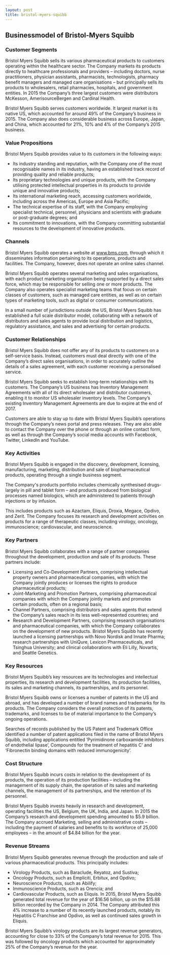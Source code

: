 ```yaml
---
layout: post
title: bristol-myers-squibb
---
```


Businessmodel of Bristol-Myers Squibb
--------------------------------------

### Customer Segments

Bristol Myers Squibb sells its various pharmaceutical products to customers operating within the healthcare sector. The Company markets its products directly to healthcare professionals and providers – including doctors, nurse practitioners, physician assistants, pharmacists, technologists, pharmacy benefit managers and managed care organisations – but principally sells its products to wholesalers, retail pharmacies, hospitals, and government entities. In 2015 the Company’s three largest customers were distributors McKesson, AmerisourceBergen and Cardinal Health.

Bristol Myers Squibb serves customers worldwide. It largest market is its native US, which accounted for around 49% of the Company’s business in 2015. The Company also does considerable business across Europe, Japan, and China, which accounted for 21%, 10% and 4% of the Company’s 2015 business.

### Value Propositions

Bristol Myers Squibb provides value to its customers in the following ways:

 * Its industry standing and reputation, with the Company one of the most recognisable names in its industry, having an established track record of providing quality and reliable products;
* Its proprietary technologies and unique products, with the Company utilising protected intellectual properties in its products to provide unique and innovative products;
* Its international marketing reach, accessing customers worldwide, including across the Americas, Europe and Asia Pacific;
* The technical expertise of its staff, with the Company employing specialist technical, personnel, physicians and scientists with graduate or post-graduate degrees; and
* Its commitment to innovations, with the Company committing substantial resources to the development of innovative products.
 ### Channels

Bristol Myers Squibb operates a website at www.bms.com, through which it disseminates information pertaining to its operations, products and facilities. The Company, however, does not operate an online sales channel.

Bristol Myers Squibb operates several marketing and sales organisations, with each product marketing organisation being supported by a direct sales force, which may be responsible for selling one or more products. The Company also operates specialist marketing teams that focus on certain classes of customers, such as managed care entities, as well as on certain types of marketing tools, such as digital or consumer communications.

In a small number of jurisdictions outside the US, Bristol Myers Squibb has established a full scale distributor model, collaborating with a network of distributors and sales agents to provide local distribution and logistics, regulatory assistance, and sales and advertising for certain products.

### Customer Relationships

Bristol Myers Squibb does not offer any of its products to customers on a self-service basis. Instead, customers must deal directly with one of the Company’s direct sales organisations, in order to accurately outline the details of a sales agreement, with each customer receiving a personalised service.

Bristol Myers Squibb seeks to establish long-term relationships with its customers. The Company’s US business has Inventory Management Agreements with all of its direct wholesaler and distributor customers, enabling it to monitor US wholesaler inventory levels. The Company’s existing Inventory Management Agreements are due to expire at the end of 2017.

Customers are able to stay up to date with Bristol Myers Squibb’s operations through the Company’s news portal and press releases. They are also able to contact the Company over the phone or through an online contact form, as well as through the Company’s social media accounts with Facebook, Twitter, LinkedIn and YouTube.

### Key Activities

Bristol Myers Squibb is engaged in the discovery, development, licensing, manufacturing, marketing, distribution and sale of biopharmaceutical products, operating through a single business segment.

The Company's products portfolio includes chemically synthesised drugs- largely in pill and tablet form – and products produced from biological processes named biologics, which are administered to patients through injections or by infusion.

This includes products such as Azactam, Eliquis, Droxia, Megace, Opdivo, and Zerit. The Company focuses its research and development activities on products for a range of therapeutic classes, including virology, oncology, immunoscience; cardiovascular, and neuroscience.

### Key Partners

Bristol Myers Squibb collaborates with a range of partner companies throughout the development, production and sale of its products. These partners include:

 * Licensing and Co-Development Partners, comprising intellectual property owners and pharmaceutical companies, with which the Company jointly produces or licenses the rights to produce pharmaceutical products;
* Joint-Marketing and Promotion Partners, comprising pharmaceutical companies with which the Company jointly markets and promotes certain products, often on a regional basis;
* Channel Partners, comprising distributors and sales agents that extend the Company’s sales reach in its less well-represented countries; and
* Research and Development Partners, comprising research organisations and pharmaceutical companies, with which the Company collaborates on the development of new products.
 Bristol Myers Squibb has recently launched a licensing partnerships with Novo Nordisk and Innate Pharma; research partnerships with UniQure, Lexicon Pharmaceuticals, and Tsinghua University; and clinical collaborations with Eli Lilly, Novartis, and Seattle Genetics.

### Key Resources

Bristol Myers Squibb’s key resources are its technologies and intellectual properties, its research and development facilities, its production facilities, its sales and marketing channels, its partnerships, and its personnel.

Bristol Myers Squibb owns or licenses a number of patents in the US and abroad, and has developed a number of brand names and trademarks for its products. The Company considers the overall protection of its patents, trademarks, and licenses to be of material importance to the Company’s ongoing operations.

Searches of records published by the US Patent and Trademark Office identified a number of patent applications filed in the name of Bristol Myers Squibb, including applications entitled ‘Pyrimidinone carboxamide inhibitors of endothelial lipase’, Compounds for the treatment of hepatitis C’ and ‘Fibronectin binding domains with reduced immunogenicity’.

### Cost Structure

Bristol Myers Squibb incurs costs in relation to the development of its products, the operation of its production facilities – including the management of its supply chain, the operation of its sales and marketing channels, the management of its partnerships, and the retention of its personnel.

Bristol Myers Squibb invests heavily in research and development, operating facilities the US, Belgium, the UK, India, and Japan. In 2015 the Company’s research and development spending amounted to $5.9 billion. The Company accrued Marketing, selling and administrative costs – including the payment of salaries and benefits to its workforce of 25,000 employees – in the amount of $4.84 billion for the year.

### Revenue Streams

Bristol Myers Squibb generates revenue through the production and sale of various pharmaceutical products. This principally includes:

 * Virology Products, such as Baraclude, Reyatoz, and Sustiva;
* Oncology Products, such as Empliciti, Erbitux, and Opdivo;
* Neuroscience Products, such as Abilify;
* Immunoscience Products, such as Orencia; and
* Cardiovascular Products, such as Eliquis.
 In 2015, Bristol Myers Squibb generated total revenue for the year of $16.56 billion, up on the $15.88 billion recorded by the Company in 2014. The Company attributed this 4% increase to a number of its recently launched products, notably its Hepatitis C Franchise and Opdivo, as well as continued sales growth in Eliquis.

Bristol Myers Squibb’s virology products are its largest revenue generators, accounting for close to 33% of the Company’s total revenue for 2015. This was followed by oncology products which accounted for approximately 25% of the Company’s revenue for the year.
